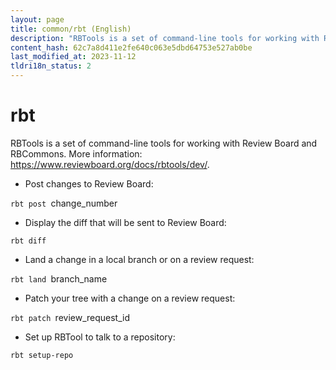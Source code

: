 ```yaml
---
layout: page
title: common/rbt (English)
description: "RBTools is a set of command-line tools for working with Review Board and RBCommons."
content_hash: 62c7a8d411e2fe640c063e5dbd64753e527ab0be
last_modified_at: 2023-11-12
tldri18n_status: 2
---
```

# rbt

RBTools is a set of command-line tools for working with Review Board and RBCommons.
More information: <https://www.reviewboard.org/docs/rbtools/dev/>.

- Post changes to Review Board:

`rbt post `<span class="tldr-var badge badge-pill bg-dark-lm bg-white-dm text-white-lm text-dark-dm font-weight-bold">change_number</span>

- Display the diff that will be sent to Review Board:

`rbt diff`

- Land a change in a local branch or on a review request:

`rbt land `<span class="tldr-var badge badge-pill bg-dark-lm bg-white-dm text-white-lm text-dark-dm font-weight-bold">branch_name</span>

- Patch your tree with a change on a review request:

`rbt patch `<span class="tldr-var badge badge-pill bg-dark-lm bg-white-dm text-white-lm text-dark-dm font-weight-bold">review_request_id</span>

- Set up RBTool to talk to a repository:

`rbt setup-repo`
